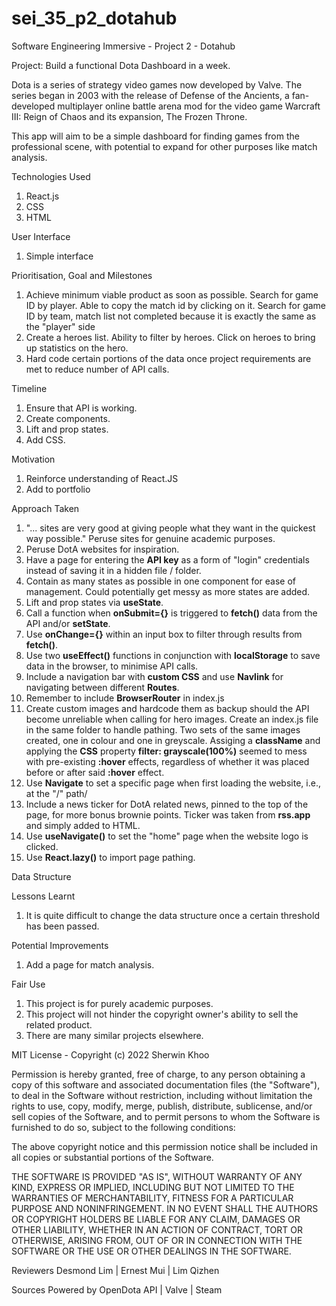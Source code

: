 # sei_35_p2_dotahub

Software Engineering Immersive - Project 2 - Dotahub

Project: Build a functional Dota Dashboard in a week.

Dota is a series of strategy video games now developed by Valve. The series began in 2003 with the release of Defense of the Ancients, a fan-developed multiplayer online battle arena mod for the video game Warcraft III: Reign of Chaos and its expansion, The Frozen Throne.

This app will aim to be a simple dashboard for finding games from the professional scene, with potential to expand for other purposes like match analysis.

Technologies Used

1. React.js
2. CSS
3. HTML

User Interface

1. Simple interface

Prioritisation, Goal and Milestones

1. Achieve minimum viable product as soon as possible.
   Search for game ID by player. Able to copy the match id by clicking on it.
   Search for game ID by team, match list not completed because it is exactly the same as the "player" side
2. Create a heroes list. Ability to filter by heroes. Click on heroes to bring up statistics on the hero.
3. Hard code certain portions of the data once project requirements are met to reduce number of API calls.

Timeline

1. Ensure that API is working.
2. Create components.
3. Lift and prop states.
4. Add CSS.

Motivation

1. Reinforce understanding of React.JS
2. Add to portfolio

Approach Taken

1. "... sites are very good at giving people what they want in the quickest way possible." Peruse sites for genuine academic purposes.
2. Peruse DotA websites for inspiration.
3. Have a page for entering the **API key** as a form of "login" credentials instead of saving it in a hidden file / folder.
4. Contain as many states as possible in one component for ease of management. Could potentially get messy as more states are added.
5. Lift and prop states via **useState**.
6. Call a function when **onSubmit={}** is triggered to **fetch()** data from the API and/or **setState**.
7. Use **onChange={}** within an input box to filter through results from **fetch()**.
8. Use two **useEffect()** functions in conjunction with **localStorage** to save data in the browser, to minimise API calls.
9. Include a navigation bar with **custom CSS** and use **Navlink** for navigating between different **Routes**.
10. Remember to include **BrowserRouter** in index.js
11. Create custom images and hardcode them as backup should the API become unreliable when calling for hero images. Create an index.js file in the same folder to handle pathing. Two sets of the same images created, one in colour and one in greyscale. Assiging a **className** and applying the **CSS** property **filter: grayscale(100%)** seemed to mess with pre-existing **:hover** effects, regardless of whether it was placed before or after said **:hover** effect.
12. Use **Navigate** to set a specific page when first loading the website, i.e., at the "/" path/
13. Include a news ticker for DotA related news, pinned to the top of the page, for more bonus brownie points. Ticker was taken from **rss.app** and simply added to HTML.
14. Use **useNavigate()** to set the "home" page when the website logo is clicked.
15. Use **React.lazy()** to import page pathing.

Data Structure

<App />
    <OneContainerToRuleThemAll />
        <API />
        <HeroContianer />
        <PlayerContainer />
            <PlayerSelected />
            <PlayerList />
            <PlayerProfile />
            <PlayerMatches>
        <TeamContainer />
            <TeamSelected />
            <TeamList />
            <TeamProfile />
            <TeamMatches />

Lessons Learnt

1. It is quite difficult to change the data structure once a certain threshold has been passed.

Potential Improvements

1. Add a page for match analysis.

Fair Use

1. This project is for purely academic purposes.
2. This project will not hinder the copyright owner's ability to sell the related product.
3. There are many similar projects elsewhere.

MIT License - Copyright (c) 2022 Sherwin Khoo

Permission is hereby granted, free of charge, to any person obtaining a copy
of this software and associated documentation files (the "Software"), to deal
in the Software without restriction, including without limitation the rights
to use, copy, modify, merge, publish, distribute, sublicense, and/or sell
copies of the Software, and to permit persons to whom the Software is
furnished to do so, subject to the following conditions:

The above copyright notice and this permission notice shall be included in all
copies or substantial portions of the Software.

THE SOFTWARE IS PROVIDED "AS IS", WITHOUT WARRANTY OF ANY KIND, EXPRESS OR
IMPLIED, INCLUDING BUT NOT LIMITED TO THE WARRANTIES OF MERCHANTABILITY,
FITNESS FOR A PARTICULAR PURPOSE AND NONINFRINGEMENT. IN NO EVENT SHALL THE
AUTHORS OR COPYRIGHT HOLDERS BE LIABLE FOR ANY CLAIM, DAMAGES OR OTHER
LIABILITY, WHETHER IN AN ACTION OF CONTRACT, TORT OR OTHERWISE, ARISING FROM,
OUT OF OR IN CONNECTION WITH THE SOFTWARE OR THE USE OR OTHER DEALINGS IN THE
SOFTWARE.

Reviewers
Desmond Lim | Ernest Mui | Lim Qizhen

Sources
Powered by OpenDota API | Valve | Steam
